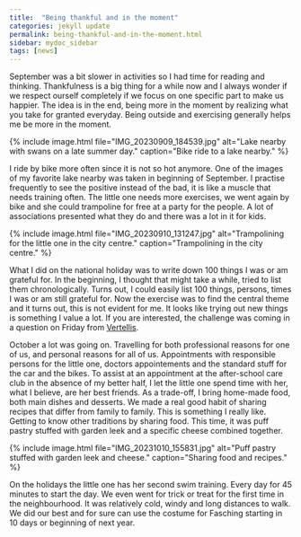 ```yaml
---
title:  "Being thankful and in the moment"
categories: jekyll update
permalink: being-thankful-and-in-the-moment.html
sidebar: mydoc_sidebar
tags: [news]
---
```


September was a bit slower in activities so I had time for reading and thinking. Thankfulness is a big thing for a while now and I always wonder if we respect ourself completely if we focus on one specific part to make us happier. The idea is in the end, being more in the moment by realizing what you take for granted everyday. Being outside and exercising generally helps me be more in the moment.

{% include image.html file="IMG_20230909_184539.jpg" alt="Lake nearby with swans on a late summer day." caption="Bike ride to a lake nearby." %}

I ride by bike more often since it is not so hot anymore. One of the images of my favorite lake nearby was taken in beginning of September. I practise frequently to see the positive instead of the bad, it is like a muscle that needs training often. The little one needs more exercises, we went again by bike and she could trampoline for free at a party for the people. A lot of associations presented what they do and there was a lot in it for kids.

{% include image.html file="IMG_20230910_131247.jpg" alt="Trampolining for the little one in the city centre." caption="Trampolining in the city centre." %}

What I did on the national holiday was to write down 100 things I was or am grateful for. In the beginning, I thought that might take a while, tried to list them chronologically. Turns out, I could easily list 100 things, persons, times I was or am still grateful for. Now the exercise was to find the central theme and it turns out, this is not evident for me. It looks like trying out new things is something I value a lot. If you are interested, the challenge was coming in a question on Friday from [Vertellis](https://vertellis.de/pages/freitag).

October a lot was going on. Travelling for both professional reasons for one of us, and personal reasons for all of us. Appointments with responsible persons for the little one, doctors appointements and the standard stuff for the car and the bikes. To assist at an appointment at the after-school care club in the absence of my better half, I let the little one spend time with her, what I believe, are her best friends. As a trade-off, I bring home-made food, both main dishes and desserts. We made a real good habit of sharing recipes that differ from family to family. This is something I really like. Getting to know other traditions by sharing food. This time, it was puff pastry stuffed with garden leek and a specific cheese combined together.

{% include image.html file="IMG_20231010_155831.jpg" alt="Puff pastry stuffed with garden leek and cheese." caption="Sharing food and recipes." %}

On the holidays the little one has her second swim training. Every day for 45 minutes to start the day. We even went for trick or treat for the first time in the neighbourhood. It was relatively cold, windy and long distances to walk. We did our best and for sure can use the costume for Fasching starting in 10 days or beginning of next year.
